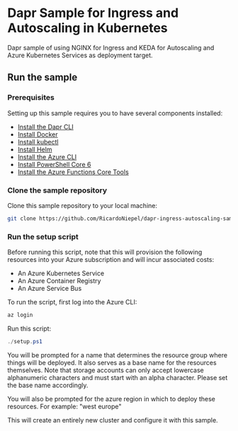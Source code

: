 # Dapr Sample for Ingress and Autoscaling in Kubernetes
Dapr sample of using NGINX for Ingress and KEDA for Autoscaling and Azure Kubernetes Services as deployment target.

## Run the sample

### Prerequisites

Setting up this sample requires you to have several components installed:

- [Install the Dapr CLI](https://github.com/dapr/cli)
- [Install Docker](https://docs.docker.com/install/)
- [Install kubectl](https://kubernetes.io/docs/tasks/tools/install-kubectl/)
- [Install Helm](https://github.com/helm/helm)
- [Install the Azure CLI](https://docs.microsoft.com/en-us/cli/azure/install-azure-cli?view=azure-cli-latest)
- [Install PowerShell Core 6](https://github.com/PowerShell/PowerShell)
- [Install the Azure Functions Core Tools](https://docs.microsoft.com/azure/azure-functions/functions-run-local#v2)

### Clone the sample repository
Clone this sample repository to your local machine:
```bash
git clone https://github.com/RicardoNiepel/dapr-ingress-autoscaling-sample.git
```

### Run the setup script

Before running this script, note that this will provision the following resources into your Azure subscription and will incur associated costs:

- An Azure Kubernetes Service
- An Azure Container Registry
- An Azure Service Bus

To run the script, first log into the Azure CLI:

```powershell
az login
```

Run this script:

```powershell
./setup.ps1
```

You will be prompted for a name that determines the resource group where things will be deployed. It also serves as a base name for the resources themselves. Note that storage accounts can only accept lowercase alphanumeric characters and must start with an alpha character. Please set the base name accordingly.

You will also be prompted for the azure region in which to deploy these resources. For example: "west europe"

This will create an entirely new cluster and configure it with this sample.